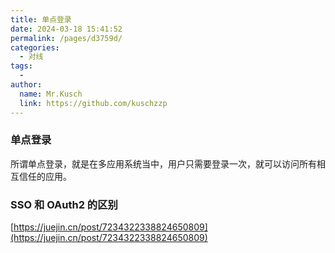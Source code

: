 ```yaml
---
title: 单点登录
date: 2024-03-18 15:41:52
permalink: /pages/d3759d/
categories:
  - 对线
tags:
  -
author:
  name: Mr.Kusch
  link: https://github.com/kuschzzp
---
```


### 单点登录

所谓单点登录，就是在多应用系统当中，用户只需要登录一次，就可以访问所有相互信任的应用。


### SSO 和 OAuth2 的区别

[https://juejin.cn/post/7234322338824650809](https://juejin.cn/post/7234322338824650809)